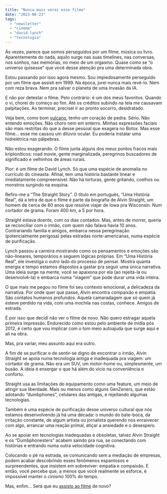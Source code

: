 ```yaml
---
title: "Nunca mais verei esse filme"
date: "2023-08-23"
tags: 
  - "newsletter"
  - "cinema"
  - "david-lynch"
  - "tecnologia"
---
```


Às vezes, parece que somos perseguidos por um filme, música ou livro. Aparentemente do nada, aquilo surge nas suas timelines, nas conversas, nos sonhos, nas memórias, no meio de um orgasmo. Quase como se “o universo quisesse” que você desse atenção pra uma determinada obra.

Estou passando por isso agora mesmo. Sou impiedosamente perseguido por um filme que assisti em 1999. Na época, jurei nunca mais revê-lo. Nem com reza brava. Nem pra salvar o planeta de uma invasão da IA.

E não por detestar o filme. Pelo contrário: é um dos meus favoritos. Quando o vi, chorei do começo ao fim. Até os créditos subindo na tela me causavam palpitações. Ao terminar, precisei ir ao pronto socorro, desidratado.

Veja bem, como bom [vulcano](https://pt.wikipedia.org/wiki/Vulcanos), tenho um coração de pedra. Sério. Não entendo emoções. Não choro nem em enterro. Minhas expressões faciais são mais restritas do que a desse pessoal que exagera no Botox. Mas esse filme… esse me causou um dilúvio ocular. Eu poderia instalar uma hidrelétrica nas pálpebras.

Não estou exagerando. O filme junta alguns dos meus pontos fracos mais kriptoníticos: road movie, gente marginalizada, peregrinos buscadores de significado e velhinhos de áreas rurais.

Pior: é um filme de David Lynch. Só que uma espécie de anomalia no currículo do cineasta. Afinal, tem uma história bastante linear e imediatamente compreensível. Não há torturas, gente gritando, coelhos ou monstros surgindo na esquina.

Refiro-me a “The Straight Story”. O título em português, “Uma História Real”, dá a letra de que o filme é parte da biografia de Alvin Straight, um homem de cerca de 80 anos que resolve viajar de Iowa pra Wisconsin. Num cortador de grama. Foram 400 km, a 5 por hora.

Straight estava doente, com os dias contados. Mas, antes de morrer, queria se reconciliar com o irmão, com quem não falava havia 10 anos. Contrariando família e amigos, embarca nessa peregrinação (potencialmente perigosa) pelas estradas norte-americanas, numa espécie de purificação.

Lynch passou a carreira mostrando como os pensamentos e emoções são não-lineares, temporários e seguem lógicas próprias. Em “Uma História Real”, ele investiga o outro lado do processo de pensar. Mostra quanta energia e tempo estamos dispostos a gastar pra seguir uma única narrativa. Uma ideia surge na mente, você se apaixona por ela (ao rejeitá-la ou desenvolvê-la) e embarca numa “viagem” que pode durar uma vida inteira.

O que mais me pegou no filme foi seu contexto emocional, a delicadeza da narrativa. Por onde quer que passe, Alvin encontra compaixão e empatia. São contatos humanos profundos. Aquela camaradagem que só quem já esteve perdido na vida, com uma mochila nas costas, conhece. Amigos de estrada.

É por isso que decidi não ver o filme de novo. Não quero estragar aquela primeira impressão. Endurecido como estou pelo ambiente de mídia pós 2012, é certo que vou implicar com o tom meio autoajuda que surge aqui e ali na obra.

Mas, pra variar, meu assunto aqui era outro.

A fim de se purificar e de sentir-se digno de encontrar o irmão, Alvin Straight se apoia numa tecnologia antiga e inadequada pra viagem: um cortador de grama. Não era um SUV, um motor-home ou, simplesmente, um busão. A ideia é enxergar o que há além do vício na conveniência e conforto.

Straight usa as limitações do equipamento como uma feature, um meio de atingir sua liberdade. Mais ou menos como alguns GenZeners, que estão adotando “dumbphones”, celulares das antigas, e rejeitando algumas tecnologias.

Também é uma espécie de purificação desse universo cultural que nós estamos desenvolvendo já há uma década: o mundo do bate-boca, da irritação constante, de algum artista ou jornalista querendo nos enraivecer com algo, arrancar uma reação primal, atiçar a ansiedade e o desespero.

Ao se apoiar em tecnologias inadequadas e obsoletas, talvez Alvin Straight e os “Dumbphonesters” acabem saindo pra rua, se conectando com histórias e entrando numa outra velocidade cognitiva.

Colocando o pé na estrada, se comunicando sem a mediação de empresas, podem acabar descobrindo esses fenômenos espantosos e surpreendentes, que insistem em sobreviver: empatia e compaixão. E então, você percebe que, a menos que você realmente se esforce, é impossível manter o cinismo 100% do tempo.

Mas, enfim… Será que eu [assisto ao filme](https://mubi.com/en/br/films/the-straight-story) de novo?
